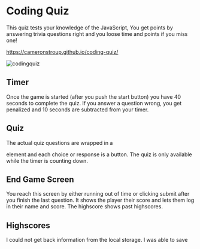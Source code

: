 # Coding Quiz

This quiz tests your knowledge of the JavaScript,  You get points by answering trivia questions right and you loose time and points if you miss one!


https://cameronstroup.github.io/coding-quiz/

![codingquiz](https://user-images.githubusercontent.com/90347622/156971519-6c3ed119-5403-4d71-9c9d-48c5b3b3da87.JPG)

## Timer

Once the game is started (after you push the start button) you have 40 seconds to complete the quiz. If you answer a question wrong, you get penalized and 10 seconds are subtracted from your timer.

## Quiz

The actual quiz questions are wrapped in a <div> element and each choice or response is a button. The quiz is only available while the timer is counting down. 
  
 ## End Game Screen
 
You reach this screen by either running out of time or clicking submit after you finish the last question. It shows the player their score and lets them log in their name and score. The highscore shows past highscores.

## Highscores

I could not get back information from the local storage. I was able to save 
